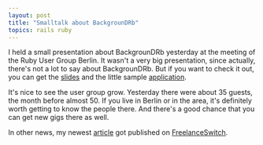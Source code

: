 ```yaml
---
layout: post
title: "Smalltalk about BackgrounDRb"
topics: rails ruby
---
```

I held a small presentation about BackgrounDRb yesterday at the meeting of the Ruby User Group Berlin. It wasn't a very big presentation, since actually, there's not a lot to say about BackgrounDRb. But if you want to check it out, you can get the <a href="/files/BackgrounDRb.pdf">slides</a> and the little sample <a href="/files/backgroundrb_demo.zip">application</a>.

It's nice to see the user group grow. Yesterday there were about 35 guests, the month before almost 50. If you live in Berlin or in the area, it's definitely worth getting to know the people there. And there's a good chance that you can get new gigs there as well.

In other news, my newest <a href="http://freelanceswitch.com/new-leads-series/7-cheap-ways-to-promote-your-development-skills/">article</a> got published on <a href="http://www.freelanceswitch.com/">FreelanceSwitch</a>.